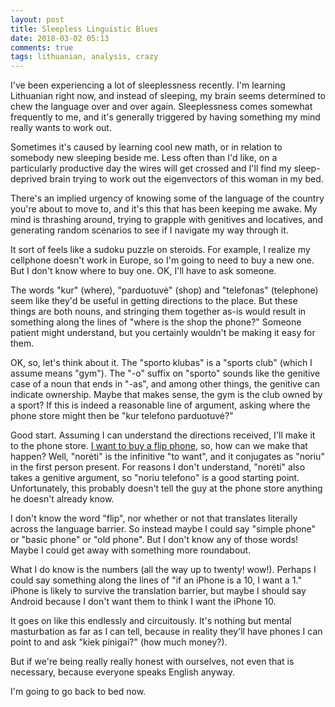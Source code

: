 ```yaml
---
layout: post
title: Sleepless Linguistic Blues
date: 2018-03-02 05:13
comments: true
tags: lithuanian, analysis, crazy
---
```


I've been experiencing a lot of sleeplessness recently. I'm learning Lithuanian
right now, and instead of sleeping, my brain seems determined to chew the
language over and over again. Sleeplessness comes somewhat frequently to me, and
it's generally triggered by having something my mind really wants to work out.

Sometimes it's caused by learning cool new math, or in relation to somebody new
sleeping beside me. Less often than I'd like, on a particularly productive day
the wires will get crossed and I'll find my sleep-deprived brain trying to work
out the eigenvectors of this woman in my bed.

There's an implied urgency of knowing some of the language of the country you're
about to move to, and it's this that has been keeping me awake. My mind is
thrashing around, trying to grapple with genitives and locatives, and generating
random scenarios to see if I navigate my way through it.

It sort of feels like a sudoku puzzle on steroids. For example, I realize my
cellphone doesn't work in Europe, so I'm going to need to buy a new one. But I
don't know where to buy one. OK, I'll have to ask someone.

The words "kur" (where), "parduotuvė" (shop) and "telefonas" (telephone) seem
like they'd be useful in getting directions to the place. But these things are
both nouns, and stringing them together as-is would result in something along
the lines of "where is the shop the phone?" Someone patient might understand,
but you certainly wouldn't be making it easy for them.

OK, so, let's think about it. The "sporto klubas" is a "sports club" (which I
assume means "gym"). The "-o" suffix on "sporto" sounds like the genitive case
of a noun that ends in "-as", and among other things, the genitive can indicate
ownership. Maybe that makes sense, the gym is the club owned by a sport? If this
is indeed a reasonable line of argument, asking where the phone store might then
be "kur telefono parduotuvė?"

Good start. Assuming I can understand the directions received, I'll make it to
the phone store. [I want to buy a flip phone][dumb], so, how can we make that
happen? Well, "norėti" is the infinitive "to want", and it conjugates as "noriu"
in the first person present. For reasons I don't understand, "norėti" also takes
a genitive argument, so "noriu telefono" is a good starting point.
Unfortunately, this probably doesn't tell the guy at the phone store anything he
doesn't already know.

[dumb]: /blog/reflections-on-a-dumb-phone/

I don't know the word "flip", nor whether or not that translates literally
across the language barrier. So instead maybe I could say "simple phone" or
"basic phone" or "old phone". But I don't know any of those words! Maybe I could
get away with something more roundabout.

What I do know is the numbers (all the way up to twenty! wow!). Perhaps I could
say something along the lines of "if an iPhone is a 10, I want a 1." iPhone is
likely to survive the translation barrier, but maybe I should say Android
because I don't want them to think I want the iPhone 10.

It goes on like this endlessly and circuitously. It's nothing but mental
masturbation as far as I can tell, because in reality they'll have phones I can
point to and ask "kiek pinigai?" (how much money?).

But if we're being really really honest with ourselves, not even that is
necessary, because everyone speaks English anyway.

I'm going to go back to bed now.

